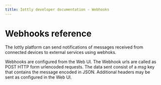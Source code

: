 ```yaml
---
title: Iottly developer documentation - Webhooks
---
```

# Webhooks reference

The Iottly platform can send notifications of messages received from connected devices to external services using webhoks.

 Webhooks are configured from the Web UI. The Webhook urls are called as POST HTTP form urlencoded requests. The data sent consist of a *msg* key that contains the message encoded in JSON. Additional headers may be sent as configured in the Web UI.
